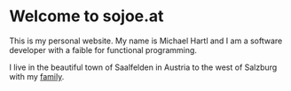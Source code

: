 Welcome to sojoe.at
===================

This is my personal website. My name is Michael Hartl and I am a software developer with a faible for functional programming.

I live in the beautiful town of Saalfelden in Austria to the west of Salzburg with my [family](/page/about).

